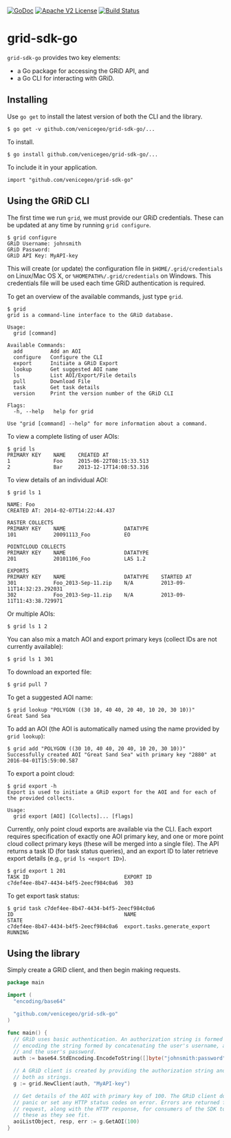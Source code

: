 [![GoDoc](https://godoc.org/github.com/venicegeo/grid-sdk-go?status.svg)](https://godoc.org/github.com/venicegeo/grid-sdk-go)
[![Apache V2 License](http://img.shields.io/badge/license-Apache%20V2-blue.svg)](https://github.com/venicegeo/grid-sdk-go/blob/master/LICENSE.txt)
[![Build Status](https://travis-ci.org/venicegeo/grid-sdk-go.svg?branch=master)](https://travis-ci.org/venicegeo/grid-sdk-go)

# grid-sdk-go

`grid-sdk-go` provides two key elements:

* a Go package for accessing the GRiD API, and
* a Go CLI for interacting with GRiD.

## Installing

Use `go get` to install the latest version of both the CLI and the library.

    $ go get -v github.com/venicegeo/grid-sdk-go/...

To install.

    $ go install github.com/venicegeo/grid-sdk-go/...

To include it in your application.

    import "github.com/venicegeo/grid-sdk-go"

## Using the GRiD CLI

The first time we run `grid`, we must provide our GRiD credentials. These can be
updated at any time by running `grid configure`.

    $ grid configure
    GRiD Username: johnsmith
    GRiD Password:
    GRiD API Key: MyAPI-key

This will create (or update) the configuration file in `$HOME/.grid/credentials`
on Linux/Mac OS X, or `%HOMEPATH%/.grid/credentials` on Windows. This
credentials file will be used each time GRiD authentication is required.

To get an overview of the available commands, just type `grid`.

    $ grid
    grid is a command-line interface to the GRiD database.

    Usage:
      grid [command]

    Available Commands:
      add         Add an AOI
      configure   Configure the CLI
      export      Initiate a GRiD Export
      lookup      Get suggested AOI name
      ls          List AOI/Export/File details
      pull        Download File
      task        Get task details
      version     Print the version number of the GRiD CLI

    Flags:
      -h, --help   help for grid

    Use "grid [command] --help" for more information about a command.

To view a complete listing of user AOIs:

    $ grid ls
    PRIMARY KEY    NAME    CREATED AT
    1              Foo     2015-06-22T08:15:33.513
    2              Bar     2013-12-17T14:08:53.316

To view details of an individual AOI:

    $ grid ls 1

    NAME: Foo
    CREATED AT: 2014-02-07T14:22:44.437

    RASTER COLLECTS
    PRIMARY KEY    NAME                   DATATYPE
    101            20091113_Foo           EO

    POINTCLOUD COLLECTS
    PRIMARY KEY    NAME                   DATATYPE
    201            20101106_Foo           LAS 1.2  

    EXPORTS
    PRIMARY KEY    NAME                   DATATYPE    STARTED AT
    301            Foo_2013-Sep-11.zip    N/A         2013-09-11T14:32:23.292031
    302            Foo_2013-Sep-11.zip    N/A         2013-09-11T11:43:38.729971

Or multiple AOIs:

    $ grid ls 1 2

You can also mix a match AOI and export primary keys (collect IDs are not
currently available):

    $ grid ls 1 301

To download an exported file:

    $ grid pull 7

To get a suggested AOI name:

    $ grid lookup "POLYGON ((30 10, 40 40, 20 40, 10 20, 30 10))"
    Great Sand Sea

To add an AOI (the AOI is automatically named using the name provided by
`grid lookup`):

    $ grid add "POLYGON ((30 10, 40 40, 20 40, 10 20, 30 10))"
    Successfully created AOI "Great Sand Sea" with primary key "2880" at 2016-04-01T15:59:00.587

To export a point cloud:

    $ grid export -h
    Export is used to initiate a GRiD export for the AOI and for each of the provided collects.

    Usage:
      grid export [AOI] [Collects]... [flags]

Currently, only point cloud exports are available via the CLI. Each export
requires specification of exactly one AOI primary key, and one or more point
cloud collect primary keys (these will be merged into a single file). The API
returns a task ID (for task status queries), and an export ID to later retrieve
export details (e.g., `grid ls <export ID>`).

    $ grid export 1 201
    TASK ID                               EXPORT ID
    c7def4ee-8b47-4434-b4f5-2eecf984c0a6  303

To get export task status:

    $ grid task c7def4ee-8b47-4434-b4f5-2eecf984c0a6
    ID                                    NAME                          STATE
    c7def4ee-8b47-4434-b4f5-2eecf984c0a6  export.tasks.generate_export  RUNNING

## Using the library

Simply create a GRiD client, and then begin making requests.

```go
package main

import (
  "encoding/base64"

  "github.com/venicegeo/grid-sdk-go"
)

func main() {
  // GRiD uses basic authentication. An authorization string is formed by base64
  // encoding the string formed by concatenating the user's username, a colon,
  // and the user's password.
  auth := base64.StdEncoding.EncodeToString([]byte("johnsmith:password"))

  // A GRiD client is created by providing the authorization string and API key,
  // both as strings.
  g := grid.NewClient(auth, "MyAPI-key")

  // Get details of the AOI with primary key of 100. The GRiD client does not
  // panic or set any HTTP status codes on error. Errors are returned from each
  // request, along with the HTTP response, for consumers of the SDK to act on
  // these as they see fit.
  aoiListObject, resp, err := g.GetAOI(100)
}
```
